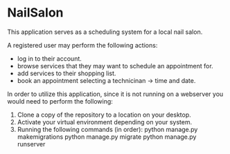 # NailSalon

This application serves as a scheduling system for a local nail salon.

A registered user may perform the following actions: 
  - log in to their account.
  - browse services that they may want to schedule an appointment for.
  - add services to their shopping list.
  - book an appointment selecting a technicinan -> time and date. 

In order to utilize this application, since it is not running on a webserver you would need to perform the following: 
  1. Clone a copy of the repository to a location on your desktop.
  2. Activate your virtual environment depending on your system. 
  3. Running the following commands (in order): 
    python manage.py makemigrations
    python manage.py migrate
    python manage.py runserver

